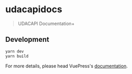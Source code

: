# udacapidocs

> UDACAPI Documentation+

## Development

```bash
yarn dev
yarn build
```

For more details, please head VuePress's [documentation](https://v1.vuepress.vuejs.org/).

